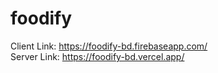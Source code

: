 # foodify
Client Link: https://foodify-bd.firebaseapp.com/   
Server Link: https://foodify-bd.vercel.app/
